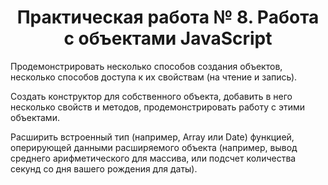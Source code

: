 # <center>Практическая работа № 8. Работа с объектами JavaScript

Продемонстрировать несколько способов создания объектов, несколько
способов доступа к их свойствам (на чтение и запись).

Создать конструктор для собственного объекта, добавить в него
несколько свойств и методов, продемонстрировать работу с этими
объектами.

Расширить встроенный тип (например, Array или Date) функцией,
оперирующей данными расширяемого объекта (например, вывод среднего
арифметического для массива, или подсчет количества секунд со дня вашего
рождения для даты).
